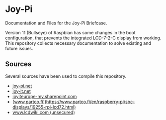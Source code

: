 Joy-Pi
======

Documentation and Files for the Joy-Pi Briefcase.

Version 11 (Bullseye) of Raspbian has some changes in the boot configuration,
that prevents the integrated LCD-7-2-C display from working. This repository
collects necessary documentation to solve existing and future issues.



Sources
-------

Several sources have been used to compile this repository.

- [joy-pi.net](https://joy-pi.net/en/downloads#joypi)
- [joy-it.net](https://joy-it.net/en/products/RB-LCD-7-2)
- [joyiteurope-my.sharepoint.com](https://joyiteurope-my.sharepoint.com/:u:/g/personal/onedrive_joyiteurope_onmicrosoft_com/Ed7GFxijaclEr4Tzed0GoL4BDXe-3tY1EoXiBEr3MLWyHA?e=MJ2zH3)
- [www.partco.fi](https://www.partco.fi/en/raspberry-pi/sbc-displays/19255-rpi-lcd72.html)
- [www.lcdwiki.com (unsecured)](http://www.lcdwiki.com/7inch_HDMI_Display-C)
